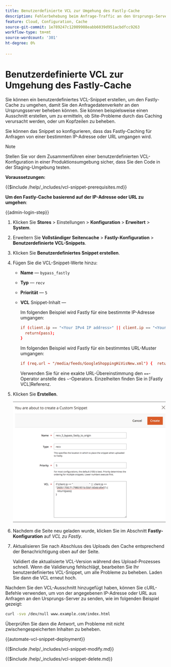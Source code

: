 ```yaml
---
title: Benutzerdefinierte VCL zur Umgehung des Fastly-Cache
description: Fehlerbehebung beim Anfrage-Traffic an den Ursprungs-Server durch Erstellen eines benutzerdefinierten VCL-Ausschnitts zur Umgehung des Fastly-Cache.
feature: Cloud, Configuration, Cache
source-git-commit: 1e789247c12009908eabb6039d951acbdfcc9263
workflow-type: tm+mt
source-wordcount: '301'
ht-degree: 0%

---
```


# Benutzerdefinierte VCL zur Umgehung des Fastly-Cache

Sie können ein benutzerdefiniertes VCL-Snippet erstellen, um den Fastly-Cache zu umgehen, damit Sie den Anfragedatenverkehr an den Ursprungsserver beheben können. Sie können beispielsweise einen Ausschnitt erstellen, um zu ermitteln, ob Site-Probleme durch das Caching verursacht werden, oder um Kopfzeilen zu beheben.

Sie können das Snippet so konfigurieren, dass das Fastly-Caching für Anfragen von einer bestimmten IP-Adresse oder URL umgangen wird.

>[!NOTE]
>
>Stellen Sie vor dem Zusammenführen einer benutzerdefinierten VCL-Konfiguration in einer Produktionsumgebung sicher, dass Sie den Code in der Staging-Umgebung testen.

**Voraussetzungen:**

{{$include /help/_includes/vcl-snippet-prerequisites.md}}

**Um den Fastly-Cache basierend auf der IP-Adresse oder URL zu umgehen**:

{{admin-login-step}}

1. Klicken Sie **Stores** > Einstellungen > **Konfiguration** > **Erweitert** > **System**.

1. Erweitern Sie **Vollständiger Seitencache** > **Fastly-Konfiguration** > **Benutzerdefinierte VCL-Snippets**.

1. Klicken Sie **Benutzerdefiniertes Snippet erstellen**.

1. Fügen Sie die VCL-Snippet-Werte hinzu:

   - **Name** — `bypass_fastly`

   - **Typ** — `recv`

   - **Priorität** — `5`

   - **VCL** Snippet-Inhalt —

     Im folgenden Beispiel wird Fastly für eine bestimmte IP-Adresse umgangen:

     ```conf
     if (client.ip == "<Your IPv4 IP address>" || client.ip == "<Your IPv6 IP address>") {
       return(pass);
     }
     ```

     Im folgenden Beispiel wird Fastly für ein bestimmtes URL-Muster umgangen:

     ```conf
     if (req.url ~ "/media/feeds/GoogleShoppingHiVisNew.xml") {  return (pass);}
     ```

     Verwenden Sie für eine exakte URL-Übereinstimmung den `==`-Operator anstelle des `~`-Operators. Einzelheiten finden Sie in [Fastly VCL]Referenz.

1. Klicken Sie **Erstellen**.

   ![Erstellen eines VCL-Snippets unter Umgehung von Fastly](/help/assets/cdn/fastly-create-bypass-snippet.png)

1. Nachdem die Seite neu geladen wurde, klicken Sie im Abschnitt **Fastly-Konfiguration** auf *VCL zu Fastly*.

1. Aktualisieren Sie nach Abschluss des Uploads den Cache entsprechend der Benachrichtigung oben auf der Seite.

   Validiert die aktualisierte VCL-Version während des Upload-Prozesses schnell. Wenn die Validierung fehlschlägt, bearbeiten Sie Ihr benutzerdefiniertes VCL-Snippet, um alle Probleme zu beheben. Laden Sie dann die VCL erneut hoch.

Nachdem Sie den VCL-Ausschnitt hinzugefügt haben, können Sie cURL-Befehle verwenden, um von der angegebenen IP-Adresse oder URL aus Anfragen an den Ursprungs-Server zu senden, wie im folgenden Beispiel gezeigt:

```bash
curl -svo /dev/null www.example.com/index.html
```

Überprüfen Sie dann die Antwort, um Probleme mit nicht zwischengespeicherten Inhalten zu beheben.

{{automate-vcl-snippet-deployment}}

{{$include /help/_includes/vcl-snippet-modify.md}}

{{$include /help/_includes/vcl-snippet-delete.md}}

<!--External link definitions-->

[Fastly VCL-Referenz]: https://docs.fastly.com/vcl/
